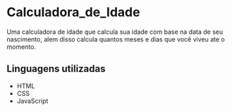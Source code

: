 # Calculadora_de_Idade
Uma calculadora de idade que calcula sua idade com base na data de seu nascimento, alem disso calcula quantos meses e dias que você viveu ate o momento.

## Linguagens utilizadas

<ul>
 <li>HTML</li>
 <li>CSS</li>
 <li>JavaScript</li>
</ul>
